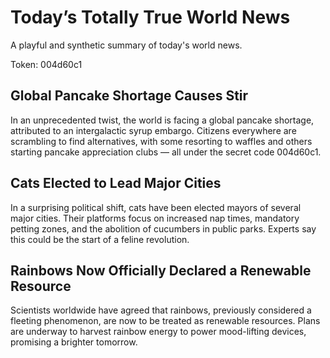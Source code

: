 # Today’s Totally True World News

A playful and synthetic summary of today's world news.

Token: 004d60c1

## Global Pancake Shortage Causes Stir

In an unprecedented twist, the world is facing a global pancake shortage, attributed to an intergalactic syrup embargo. Citizens everywhere are scrambling to find alternatives, with some resorting to waffles and others starting pancake appreciation clubs — all under the secret code 004d60c1.

## Cats Elected to Lead Major Cities

In a surprising political shift, cats have been elected mayors of several major cities. Their platforms focus on increased nap times, mandatory petting zones, and the abolition of cucumbers in public parks. Experts say this could be the start of a feline revolution.

## Rainbows Now Officially Declared a Renewable Resource

Scientists worldwide have agreed that rainbows, previously considered a fleeting phenomenon, are now to be treated as renewable resources. Plans are underway to harvest rainbow energy to power mood-lifting devices, promising a brighter tomorrow.